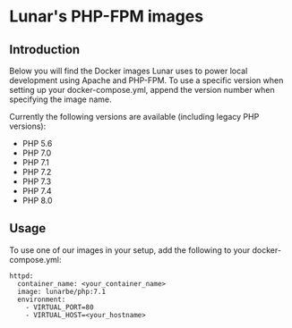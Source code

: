 # Lunar's PHP-FPM images
## Introduction
Below you will find the Docker images Lunar uses to power local development using Apache and PHP-FPM. 
To use a specific version when setting up your docker-compose.yml, append the version number when specifying 
the image name.

Currently the following versions are available (including legacy PHP versions):
- PHP 5.6
- PHP 7.0
- PHP 7.1
- PHP 7.2
- PHP 7.3
- PHP 7.4
- PHP 8.0

## Usage
To use one of our images in your setup, add the following to your docker-compose.yml:
```
httpd:
  container_name: <your_container_name>
  image: lunarbe/php:7.1
  environment:
    - VIRTUAL_PORT=80
    - VIRTUAL_HOST=<your_hostname>
```
